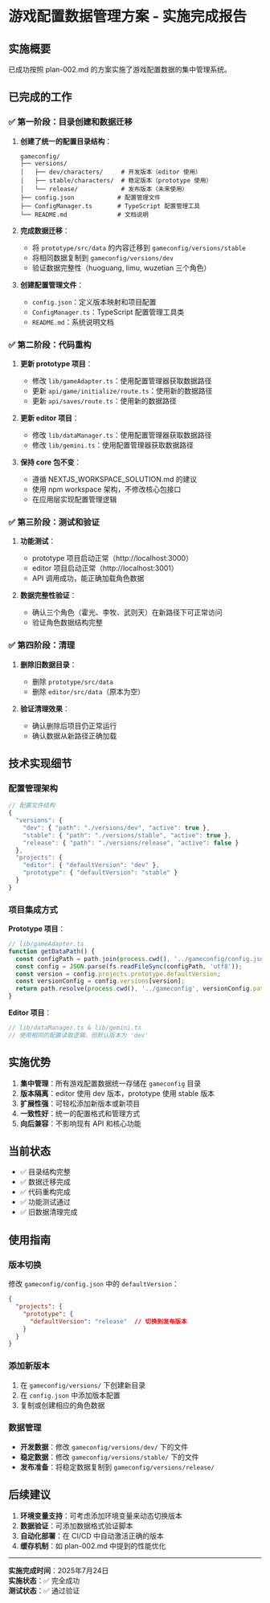 # 游戏配置数据管理方案 - 实施完成报告

## 实施概要

已成功按照 plan-002.md 的方案实施了游戏配置数据的集中管理系统。

## 已完成的工作

### ✅ 第一阶段：目录创建和数据迁移

1. **创建了统一的配置目录结构**：
   ```
   gameconfig/
   ├── versions/
   │   ├── dev/characters/     # 开发版本（editor 使用）
   │   ├── stable/characters/  # 稳定版本（prototype 使用）
   │   └── release/            # 发布版本（未来使用）
   ├── config.json            # 配置管理文件
   ├── ConfigManager.ts       # TypeScript 配置管理工具
   └── README.md              # 文档说明
   ```

2. **完成数据迁移**：
   - 将 `prototype/src/data` 的内容迁移到 `gameconfig/versions/stable`
   - 将相同数据复制到 `gameconfig/versions/dev`
   - 验证数据完整性（huoguang, limu, wuzetian 三个角色）

3. **创建配置管理文件**：
   - `config.json`：定义版本映射和项目配置
   - `ConfigManager.ts`：TypeScript 配置管理工具类
   - `README.md`：系统说明文档

### ✅ 第二阶段：代码重构

1. **更新 prototype 项目**：
   - 修改 `lib/gameAdapter.ts`：使用配置管理器获取数据路径
   - 更新 `api/game/initialize/route.ts`：使用新的数据路径
   - 更新 `api/saves/route.ts`：使用新的数据路径

2. **更新 editor 项目**：
   - 修改 `lib/dataManager.ts`：使用配置管理器获取数据路径
   - 修改 `lib/gemini.ts`：使用配置管理器获取数据路径

3. **保持 core 包不变**：
   - 遵循 NEXTJS_WORKSPACE_SOLUTION.md 的建议
   - 使用 npm workspace 架构，不修改核心包接口
   - 在应用层实现配置管理逻辑

### ✅ 第三阶段：测试和验证

1. **功能测试**：
   - prototype 项目启动正常（http://localhost:3000）
   - editor 项目启动正常（http://localhost:3001）
   - API 调用成功，能正确加载角色数据

2. **数据完整性验证**：
   - 确认三个角色（霍光、李牧、武则天）在新路径下可正常访问
   - 验证角色数据结构完整

### ✅ 第四阶段：清理

1. **删除旧数据目录**：
   - 删除 `prototype/src/data`
   - 删除 `editor/src/data`（原本为空）

2. **验证清理效果**：
   - 确认删除后项目仍正常运行
   - 确认数据从新路径正确加载

## 技术实现细节

### 配置管理架构

```typescript
// 配置文件结构
{
  "versions": {
    "dev": { "path": "./versions/dev", "active": true },
    "stable": { "path": "./versions/stable", "active": true },
    "release": { "path": "./versions/release", "active": false }
  },
  "projects": {
    "editor": { "defaultVersion": "dev" },
    "prototype": { "defaultVersion": "stable" }
  }
}
```

### 项目集成方式

**Prototype 项目**：
```javascript
// lib/gameAdapter.ts
function getDataPath() {
  const configPath = path.join(process.cwd(), '../gameconfig/config.json');
  const config = JSON.parse(fs.readFileSync(configPath, 'utf8'));
  const version = config.projects.prototype.defaultVersion;
  const versionConfig = config.versions[version];
  return path.resolve(process.cwd(), '../gameconfig', versionConfig.path);
}
```

**Editor 项目**：
```javascript
// lib/dataManager.ts & lib/gemini.ts
// 使用相同的配置读取逻辑，但默认版本为 'dev'
```

## 实施优势

1. **集中管理**：所有游戏配置数据统一存储在 `gameconfig` 目录
2. **版本隔离**：editor 使用 dev 版本，prototype 使用 stable 版本
3. **扩展性强**：可轻松添加新版本或新项目
4. **一致性好**：统一的配置格式和管理方式
5. **向后兼容**：不影响现有 API 和核心功能

## 当前状态

- ✅ 目录结构完整
- ✅ 数据迁移完成
- ✅ 代码重构完成
- ✅ 功能测试通过
- ✅ 旧数据清理完成

## 使用指南

### 版本切换

修改 `gameconfig/config.json` 中的 `defaultVersion`：

```json
{
  "projects": {
    "prototype": {
      "defaultVersion": "release"  // 切换到发布版本
    }
  }
}
```

### 添加新版本

1. 在 `gameconfig/versions/` 下创建新目录
2. 在 `config.json` 中添加版本配置
3. 复制或创建相应的角色数据

### 数据管理

- **开发数据**：修改 `gameconfig/versions/dev/` 下的文件
- **稳定数据**：修改 `gameconfig/versions/stable/` 下的文件
- **发布准备**：将稳定数据复制到 `gameconfig/versions/release/`

## 后续建议

1. **环境变量支持**：可考虑添加环境变量来动态切换版本
2. **数据验证**：可添加数据格式验证脚本
3. **自动化部署**：在 CI/CD 中自动激活正确的版本
4. **缓存机制**：如 plan-002.md 中提到的性能优化

---

**实施完成时间**：2025年7月24日  
**实施状态**：✅ 完全成功  
**测试状态**：✅ 通过验证

